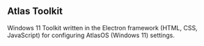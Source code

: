## Atlas Toolkit
Windows 11 Toolkit written in the Electron framework (HTML, CSS, JavaScript) for configuring AtlasOS (Windows 11) settings.
